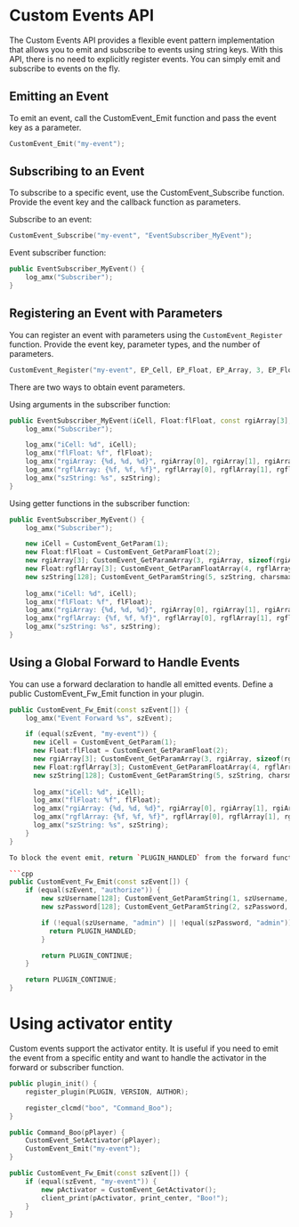 # Custom Events API
The Custom Events API provides a flexible event pattern implementation that allows you to emit and subscribe to events using string keys. With this API, there is no need to explicitly register events. You can simply emit and subscribe to events on the fly.

## Emitting an Event
To emit an event, call the CustomEvent_Emit function and pass the event key as a parameter.

```cpp
CustomEvent_Emit("my-event");
```

## Subscribing to an Event
To subscribe to a specific event, use the CustomEvent_Subscribe function. Provide the event key and the callback function as parameters.

Subscribe to an event:

```cpp
CustomEvent_Subscribe("my-event", "EventSubscriber_MyEvent");
```

Event subscriber function:

```cpp
public EventSubscriber_MyEvent() {
    log_amx("Subscriber");
}
```

## Registering an Event with Parameters
You can register an event with parameters using the `CustomEvent_Register` function. Provide the event key, parameter types, and the number of parameters.

```cpp
CustomEvent_Register("my-event", EP_Cell, EP_Float, EP_Array, 3, EP_FloatArray, 3, EP_String, EP_Cell);
```

There are two ways to obtain event parameters.

Using arguments in the subscriber function:
```cpp
public EventSubscriber_MyEvent(iCell, Float:flFloat, const rgiArray[3], const Float:rgflArray[3], const szString[]) {
    log_amx("Subscriber");

    log_amx("iCell: %d", iCell);
    log_amx("flFloat: %f", flFloat);
    log_amx("rgiArray: {%d, %d, %d}", rgiArray[0], rgiArray[1], rgiArray[2]);
    log_amx("rgflArray: {%f, %f, %f}", rgflArray[0], rgflArray[1], rgflArray[2]);
    log_amx("szString: %s", szString);
}
```

Using getter functions in the subscriber function:

```cpp
public EventSubscriber_MyEvent() {
    log_amx("Subscriber");

    new iCell = CustomEvent_GetParam(1);
    new Float:flFloat = CustomEvent_GetParamFloat(2);
    new rgiArray[3]; CustomEvent_GetParamArray(3, rgiArray, sizeof(rgiArray));
    new Float:rgflArray[3]; CustomEvent_GetParamFloatArray(4, rgflArray, sizeof(rgflArray));
    new szString[128]; CustomEvent_GetParamString(5, szString, charsmax(szString));
    
    log_amx("iCell: %d", iCell);
    log_amx("flFloat: %f", flFloat);
    log_amx("rgiArray: {%d, %d, %d}", rgiArray[0], rgiArray[1], rgiArray[2]);
    log_amx("rgflArray: {%f, %f, %f}", rgflArray[0], rgflArray[1], rgflArray[2]);
    log_amx("szString: %s", szString);
}
```

## Using a Global Forward to Handle Events
You can use a forward declaration to handle all emitted events. Define a public CustomEvent_Fw_Emit function in your plugin.

```cpp
public CustomEvent_Fw_Emit(const szEvent[]) {
    log_amx("Event Forward %s", szEvent);

    if (equal(szEvent, "my-event")) {
      new iCell = CustomEvent_GetParam(1);
      new Float:flFloat = CustomEvent_GetParamFloat(2);
      new rgiArray[3]; CustomEvent_GetParamArray(3, rgiArray, sizeof(rgiArray));
      new Float:rgflArray[3]; CustomEvent_GetParamFloatArray(4, rgflArray, sizeof(rgflArray));
      new szString[128]; CustomEvent_GetParamString(5, szString, charsmax(szString));
      
      log_amx("iCell: %d", iCell);
      log_amx("flFloat: %f", flFloat);
      log_amx("rgiArray: {%d, %d, %d}", rgiArray[0], rgiArray[1], rgiArray[2]);
      log_amx("rgflArray: {%f, %f, %f}", rgflArray[0], rgflArray[1], rgflArray[2]);
      log_amx("szString: %s", szString);
    }
}

To block the event emit, return `PLUGIN_HANDLED` from the forward function. It will stop subscribers from being called.

```cpp
public CustomEvent_Fw_Emit(const szEvent[]) {
    if (equal(szEvent, "authorize")) {
        new szUsername[128]; CustomEvent_GetParamString(1, szUsername, charsmax(szUsername));
        new szPassword[128]; CustomEvent_GetParamString(2, szPassword, charsmax(szPassword));

        if (!equal(szUsername, "admin") || !equal(szPassword, "admin")) {
          return PLUGIN_HANDLED;
        }

        return PLUGIN_CONTINUE;
    }

    return PLUGIN_CONTINUE;
}
```

# Using activator entity
Custom events support the activator entity. It is useful if you need to emit the event from a specific entity and want to handle the activator in the forward or subscriber function.

```cpp
public plugin_init() {
    register_plugin(PLUGIN, VERSION, AUTHOR);

    register_clcmd("boo", "Command_Boo");
}

public Command_Boo(pPlayer) {
    CustomEvent_SetActivator(pPlayer);
    CustomEvent_Emit("my-event");
}

public CustomEvent_Fw_Emit(const szEvent[]) {
    if (equal(szEvent, "my-event")) {
        new pActivator = CustomEvent_GetActivator();
        client_print(pActivator, print_center, "Boo!");
    }
}
```
